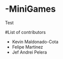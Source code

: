# -MiniGames
Test

#List of contributors
- Kevin Maldonado-Cota
- Felipe Martinez
- Jef Andrei Pelera
